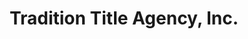 ---
title: "Tradition Title Agency, Inc."
url: /bay-shore/tradition-title-agency-inc/
shop: pawnbroker
---